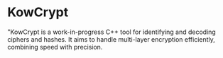 # KowCrypt
"KowCrypt is a work-in-progress C++ tool for identifying and decoding ciphers and hashes. It aims to handle multi-layer encryption efficiently, combining speed with precision.
